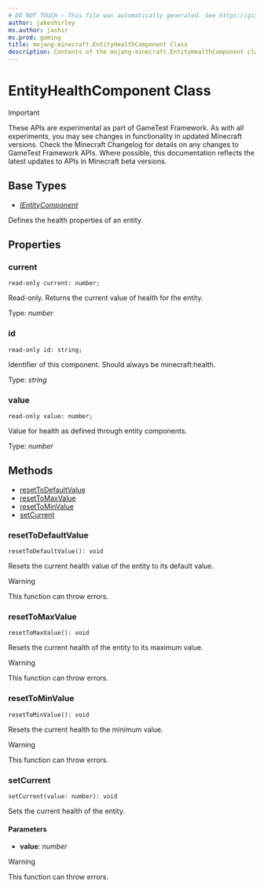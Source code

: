 ```yaml
---
# DO NOT TOUCH — This file was automatically generated. See https://github.com/Mojang/MinecraftScriptingApiDocsGenerator to modify descriptions, examples, etc.
author: jakeshirley
ms.author: jashir
ms.prod: gaming
title: mojang-minecraft.EntityHealthComponent Class
description: Contents of the mojang-minecraft.EntityHealthComponent class.
---
```

# EntityHealthComponent Class
>[!IMPORTANT]
>These APIs are experimental as part of GameTest Framework. As with all experiments, you may see changes in functionality in updated Minecraft versions. Check the Minecraft Changelog for details on any changes to GameTest Framework APIs. Where possible, this documentation reflects the latest updates to APIs in Minecraft beta versions.

## Base Types
- [*IEntityComponent*](IEntityComponent.md)

Defines the health properties of an entity.

## Properties
### **current**
`read-only current: number;`

Read-only. Returns the current value of health for the entity.

Type: *number*


### **id**
`read-only id: string;`

Identifier of this component. Should always be minecraft:health.

Type: *string*


### **value**
`read-only value: number;`

Value for health as defined through entity components.

Type: *number*



## Methods
- [resetToDefaultValue](#resettodefaultvalue)
- [resetToMaxValue](#resettomaxvalue)
- [resetToMinValue](#resettominvalue)
- [setCurrent](#setcurrent)
  
### **resetToDefaultValue**
`
resetToDefaultValue(): void
`

Resets the current health value of the entity to its default value.


> [!WARNING]
> This function can throw errors.

### **resetToMaxValue**
`
resetToMaxValue(): void
`

Resets the current health of the entity to its maximum value.


> [!WARNING]
> This function can throw errors.

### **resetToMinValue**
`
resetToMinValue(): void
`

Resets the current health to the minimum value.


> [!WARNING]
> This function can throw errors.

### **setCurrent**
`
setCurrent(value: number): void
`

Sets the current health of the entity.
#### **Parameters**
- **value**: *number*


> [!WARNING]
> This function can throw errors.


